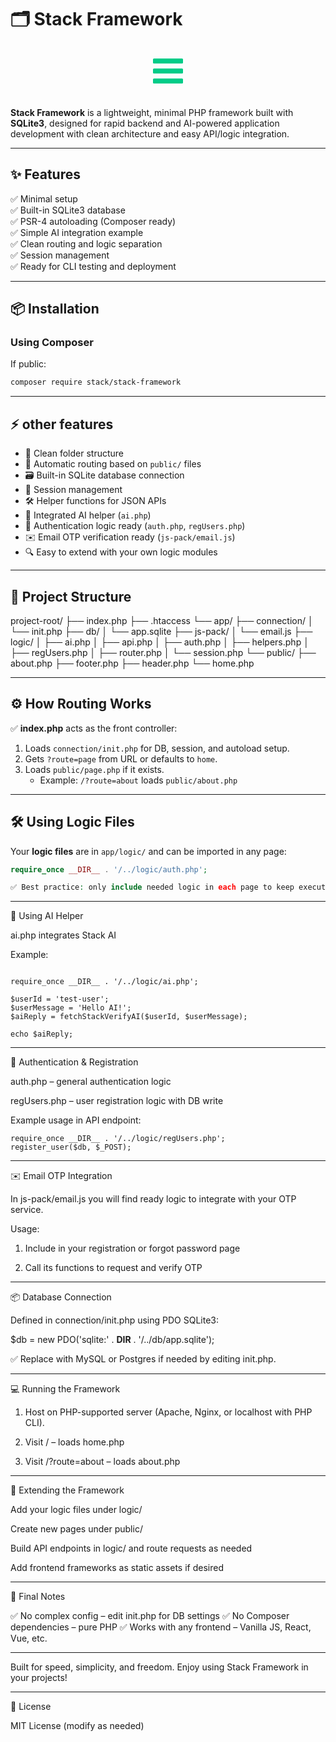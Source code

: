 # 🗂️ Stack Framework

<div align="center">
  <svg xmlns="http://www.w3.org/2000/svg" viewBox="0 0 100 100" width="80" height="80" fill="none">
    <rect x="20" y="20" width="60" height="10" rx="2" fill="#00cc88"/>
    <rect x="20" y="40" width="60" height="10" rx="2" fill="#00cc88"/>
    <rect x="20" y="60" width="60" height="10" rx="2" fill="#00cc88"/>
  </svg>
</div>

**Stack Framework** is a lightweight, minimal PHP framework built with **SQLite3**, designed for rapid backend and AI-powered application development with clean architecture and easy API/logic integration.

---

## ✨ Features

✅ Minimal setup  
✅ Built-in SQLite3 database  
✅ PSR-4 autoloading (Composer ready)  
✅ Simple AI integration example  
✅ Clean routing and logic separation  
✅ Session management  
✅ Ready for CLI testing and deployment

---

## 📦 Installation

### Using Composer

If public:

```bash
composer require stack/stack-framework
```
---

## ⚡ **other features**

- 📂 Clean folder structure
- 🔗 Automatic routing based on `public/` files
- 🗃️ Built-in SQLite database connection
- 🔑 Session management
- 🛠️ Helper functions for JSON APIs
- 🤖 Integrated AI helper (`ai.php`)
- 🔐 Authentication logic ready (`auth.php`, `regUsers.php`)
- ✉️ Email OTP verification ready (`js-pack/email.js`)
- 🔍 Easy to extend with your own logic modules

---

## 📁 **Project Structure**

project-root/ ├── index.php ├── .htaccess └── app/ ├── connection/ │   └── init.php ├── db/ │   └── app.sqlite ├── js-pack/ │   └── email.js ├── logic/ │   ├── ai.php │   ├── api.php │   ├── auth.php │   ├── helpers.php │   ├── regUsers.php │   ├── router.php │   └── session.php └── public/ ├── about.php ├── footer.php ├── header.php └── home.php

---

## ⚙️ **How Routing Works**

✅ **index.php** acts as the front controller:

1. Loads `connection/init.php` for DB, session, and autoload setup.
2. Gets `?route=page` from URL or defaults to `home`.
3. Loads `public/page.php` if it exists.  
   - Example: `/?route=about` loads `public/about.php`

---

## 🛠️ **Using Logic Files**

Your **logic files** are in `app/logic/` and can be imported in any page:

```php
require_once __DIR__ . '/../logic/auth.php';

✅ Best practice: only include needed logic in each page to keep execution clean.

```
---

🤖 Using AI Helper

ai.php integrates Stack AI


Example:

```

require_once __DIR__ . '/../logic/ai.php';

$userId = 'test-user';
$userMessage = 'Hello AI!';
$aiReply = fetchStackVerifyAI($userId, $userMessage);

echo $aiReply;

```


---

🔑 Authentication & Registration

auth.php – general authentication logic

regUsers.php – user registration logic with DB write


Example usage in API endpoint:
```
require_once __DIR__ . '/../logic/regUsers.php';
register_user($db, $_POST);

```
---

✉️ Email OTP Integration

In js-pack/email.js you will find ready logic to integrate with your OTP service.


Usage:

1. Include in your registration or forgot password page


2. Call its functions to request and verify OTP




---

📦 Database Connection

Defined in connection/init.php using PDO SQLite3:


$db = new PDO('sqlite:' . __DIR__ . '/../db/app.sqlite');

✅ Replace with MySQL or Postgres if needed by editing init.php.


---

💻 Running the Framework

1. Host on PHP-supported server (Apache, Nginx, or localhost with PHP CLI).


2. Visit / – loads home.php


3. Visit /?route=about – loads about.php




---

🌟 Extending the Framework

Add your logic files under logic/

Create new pages under public/

Build API endpoints in logic/ and route requests as needed

Add frontend frameworks as static assets if desired



---

📝 Final Notes

✅ No complex config – edit init.php for DB settings
✅ No Composer dependencies – pure PHP
✅ Works with any frontend – Vanilla JS, React, Vue, etc.


---

Built for speed, simplicity, and freedom.
Enjoy using Stack Framework in your projects!


---

🔗 License

MIT License (modify as needed)

